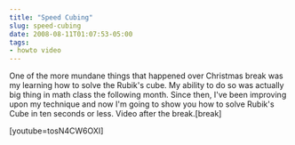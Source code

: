 ```yaml
---
title: "Speed Cubing"
slug: speed-cubing
date: 2008-08-11T01:07:53-05:00
tags:
- howto video
---
```

One of the more mundane things that happened over Christmas break was my learning how to solve the Rubik's cube. My ability to do so was actually big thing in math class the following month. Since then, I've been improving upon my technique and now I'm going to show you how to solve Rubik's Cube in ten seconds or less. Video after the break.[break]

[youtube=tosN4CW6OXI]

